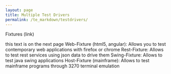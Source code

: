 ```yaml
---
layout: page
title: Multiple Test Drivers
permalink: /te_markdown/testdrivers/
---
```


 Fixtures (link)

  this text is on the next page
  Web-Fixture (html5, angular): Allows you to test contemporary web applications with firefox or chrome
  Rest-Fixture: Allows to test rest services using json data to drive them
  Swing-Fixture: Allows to test java swing applications
  Host-Fixture (mainframe): Allows to test mainframe programs through 3270 terminal emulation
